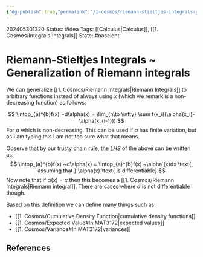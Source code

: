 ```yaml
---
{"dg-publish":true,"permalink":"/1-cosmos/riemann-stieltjes-integrals-generalization-of-riemann-integrals/","created":"2024-08-31T23:47:14.180-04:00","updated":"2024-05-30T13:30:19.578-04:00"}
---
```


202405301320
Status: #idea
Tags: [[Calculus\|Calculus]], [[1. Cosmos/Integrals\|Integrals]]
State: #nascient
# Riemann-Stieltjes Integrals ~ Generalization of Riemann integrals

We can generalize [[1. Cosmos/Riemann Integrals\|Riemann Integrals]] to arbitrary functions instead of always using $x$ (which we remark is a non-decreasing function) as follows:

$$
\intop_{a}^{b}f(x) ~d\alpha(x) = \lim_{n\to \infty} \sum f(x_i)(\alpha(x_i)-\alpha(x_{i-1}))
$$
For $\alpha$ which is non-decreasing. This can be used if $\alpha$ has finite variation, but as I am typing this I am not too sure what that means.

Observe that by our trusty chain rule, the *LHS* of the above can be written as:
$$
\intop_{a}^{b}f(x) ~d\alpha(x) = \intop_{a}^{b}f(x) ~\alpha'(x)dx \text{, assuming that } \alpha(x) \text{ is differentiable}
$$
Now note that if $\alpha(x)=x$ then this becomes a [[1. Cosmos/Riemann Integrals\|Riemann integral]]. There are cases where $\alpha$ is not differentiable though.

Based on this definition we can define many things such as:
- [[1. Cosmos/Cumulative Density Function\|cumulative density functions]]
- [[1. Cosmos/Expected Value#In MAT3172\|expected values]]
- [[1. Cosmos/Variance#In MAT3172\|variances]]
## References
